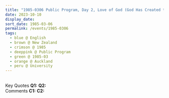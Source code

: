 ```yaml
---
title: "1985-0306 Public Program, Day 2, Love of God (God Has Created this Universe and Created You with very Great Care and with Tremendous Love), Hall, University, Auckland, New Zealand"
date: 2023-10-10
display_date: 
sort_date: 1985-03-06
permalink: /events/1985-0306
tags:
  - blue @ English
  - brown @ New Zealand
  - crimson @ 1985
  - deeppink @ Public Program
  - green @ 1985-03
  - orange @ Auckland
  - peru @ University
---
```


<br>

<wave-list>
  <list-title color="DarkSeaGreen" width="55">Key Quotes</list-title>
  <list-item color="BlanchedAlmond" width="280"><b>Q1:</b> <i></i></list-item>
  <list-item color="Lavender" width="280"><b>Q2:</b> <i></i></list-item>
</wave-list>

<br>

<wave-list>
  <list-title color="DarkSeaGreen" width="55">Comments</list-title>
  <list-item color="BlanchedAlmond" width="280"><b>C1:</b> <i></i></list-item>
  <list-item color="Lavender" width="280"><b>C2:</b> <i></i></list-item>
</wave-list>